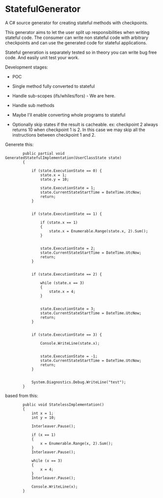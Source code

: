 # StatefulGenerator

A C# source generator for creating stateful methods with checkpoints. 

This generator aims to let the user split up responsibilities when writing stateful code. The consumer can write non stateful code with arbitrary checkpoints and can 
use the generated code for stateful applications. 

Stateful generation is separately tested so in theory you can write bug free code. And easily unit test your work. 

Development stages: 
+ POC
- Single method fully converted to stateful 
- Handle sub-scopes (ifs/whiles/fors) - We are here. 
- Handle sub methods 

- Maybe I'll enable converting whole programs to stateful 
- Optionally skip states if the result is cacheable. 
    ex: checkpoint 2 always returns 10 when checkpoint 1 is 2. In this case we may skip all the instructions between checkpoint 1 and 2.

Generete this: 

```
        public partial void GeneratedStatefulImplementation(UserClassState state)
        {
                
            if (state.ExecutionState == 0) {
                state.x = 1;
                state.y = 10;

                state.ExecutionState = 1;
                state.CurrentStateStartTime = DateTime.UtcNow;
                return;
            }
                

            if (state.ExecutionState == 1) {

                if (state.x == 1)
                {
                    state.x = Enumerable.Range(state.x, 2).Sum();
                }


                state.ExecutionState = 2;
                state.CurrentStateStartTime = DateTime.UtcNow;
                return;
            }
                

            if (state.ExecutionState == 2) {

                while (state.x == 3)
                {
                    state.x = 4;
                }


                state.ExecutionState = 3;
                state.CurrentStateStartTime = DateTime.UtcNow;
                return;
            }
                

            if (state.ExecutionState == 3) {

                Console.WriteLine(state.x);


                state.ExecutionState = -1;
                state.CurrentStateStartTime = DateTime.UtcNow;
                return;
            }
                

            System.Diagnostics.Debug.WriteLine("test");
        }
```

based from this:

```
        public void StatelessImplementation()
        {
            int x = 1;
            int y = 10;

            Interleaver.Pause();

            if (x == 1)
            {
                x = Enumerable.Range(x, 2).Sum();
            }
            Interleaver.Pause();

            while (x == 3)
            {
                x = 4;
            }
            Interleaver.Pause();

            Console.WriteLine(x);
        }
```

